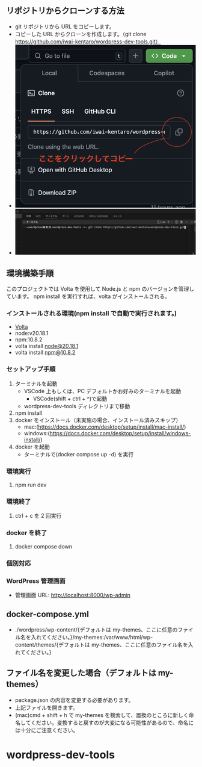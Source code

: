 ## リポジトリからクローンする方法

- git リポジトリから URL をコピーします。
- コピーした URL からクローンを作成します。（git clone https://github.com/iwai-kentaro/wordpress-dev-tools.git）
- ![gitのURLのコピーする場所](https://github.com/iwai-kentaro/wordpress-dev-tools/blob/main/clone-image/copy.png)
- ![clone方法](https://github.com/iwai-kentaro/wordpress-dev-tools/blob/main/clone-image/git-clone.png)

## 環境構築手順

このプロジェクトでは Volta を使用して Node.js と npm のバージョンを管理しています。
npm install を実行すれば、volta がインストールされる。

### インストールされる環境(npm install で自動で実行されます。)

- [Volta](https://volta.sh/)
- node:v20.18.1
- npm:10.8.2
- volta install node@20.18.1
- volta install npm@10.8.2

### セットアップ手順

1. ターミナルを起動
   - VSCode 上もしくは、PC デフォルトかお好みのターミナルを起動
     - VSCode(shift + ctrl + ^)で起動
   - wordpress-dev-tools ディレクトリまで移動
2. npm install
3. docker をインストール（未実施の場合、インストール済みスキップ）
   - mac:(https://docs.docker.com/desktop/setup/install/mac-install/)
   - windows:(https://docs.docker.com/desktop/setup/install/windows-install/)
4. docker を起動
   - ターミナルで(docker compose up -d) を実行

### 環境実行

1. npm run dev

### 環境終了

1. ctrl + c を 2 回実行

### docker を終了

1. docker compose down

### 個別対応

### WordPress 管理画面

- 管理画面 URL: [http://localhost:8000/wp-admin](http://localhost:8000/wp-admin)

## docker-compose.yml

- ./wordpress/wp-content/{デフォルトは my-themes、ここに任意のファイル名を入れてください。}/my-themes:/var/www/html/wp-content/themes/{デフォルトは my-themes、ここに任意のファイル名を入れてください。}

## ファイル名を変更した場合（デフォルトは my-themes）

- package.json の内容を変更する必要があります。
- 上記ファイルを開きます。
- (mac)cmd + shift + h で my-themes を検索して、置換のところに新しく命名してください。変換すると戻すのが大変になる可能性があるので、命名には十分にご注意ください。

# wordpress-dev-tools
